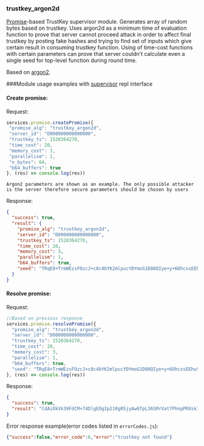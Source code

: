 ### trustkey_argon2d
[Promise][0]-based TrustKey supervisor module. Generates array of random bytes based on trustkey. Uses argon2d as a minimum time of evaluation function to prove that server cannot proceed attack in order to affect final trustkey by posting fake hashes and trying to find set of inputs which give certain result in consuming trustkey function. Using of time-cost functions with certain parameters can prove that server couldn't calculate even a single seed for top-level function during round time. 

Based on [argon2][1].

###Module usage examples with [supervisor][2] repl interface

#### Create promise:
Request:
```javascript
services.promise.createPromise({
 "promise_alg": "trustkey_argon2d",
 "server_id": "D000000000000000",
 "trustkey_ts": 1520364270,
 "time_cost": 20,
 "memory_cost": 3,
 "parallelism": 1,
 "n_bytes": 64,
 "b64_buffers": true
}, (res) => console.log(res))
```

`Argon2 parameters are shown as an example. The only possible attacker is the server therefore secure parameters should be chosen by users`

Response:
```json
{
  "success": true,
  "result": {
    "promise_alg": "trustkey_argon2d",
    "server_id": "D000000000000000",
    "trustkey_ts": 1520364270,
    "time_cost": 20,
    "memory_cost": 3,
    "parallelism": 1,
    "b64_buffers": true,
    "seed": "TRqE8+TrmWEzsFOzcJ+c8c4bYK2mlpucYDYmoG1D80QIye+y+6OhcxsEEhuSLclbCjbZzq1X53\/xFB+Za5XPvg=="
  }
}
```

#### Resolve promise:
Request:
```javascript
//Based on previous response
services.promise.resolvePromise({
  "promise_alg": "trustkey_argon2d",
  "server_id": "D000000000000000",
  "trustkey_ts": 1520364270,
  "time_cost": 20,
  "memory_cost": 3,
  "parallelism": 1,
  "b64_buffers": true,
  "seed": "TRqE8+TrmWEzsFOzcJ+c8c4bYK2mlpucYDYmoG1D80QIye+y+6OhcxsEEhuSLclbCjbZzq1X53\/xFB+Za5XPvg=="
}, (res) => console.log(res))
```
Response:
```json
{
  "success": true,
  "result": "CdAiOkVk39FdCM+74DlgEOgIp21RgR5jyAw6TpL36SMrVat7PhnpPRXskI9eKWu1j3us7q1iY+JQy5hZQA9DoA=="
}
```

Error response example(error codes listed in `errorCodes.js`):
```json
{"success":false,"error_code":6,"error":"trustkey not found"}
```

[0]: https://github.com/TrustKey/promise
[1]: https://www.npmjs.com/package/argon2
[2]: https://github.com/TrustKey/supervisor